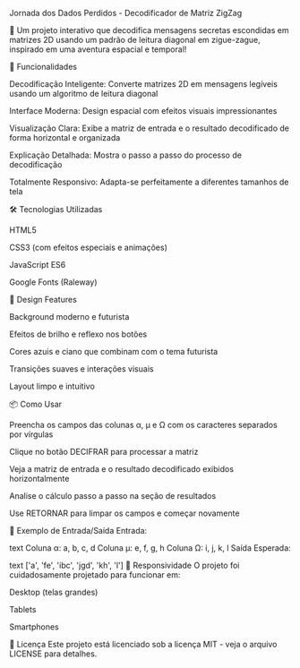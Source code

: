Jornada dos Dados Perdidos - Decodificador de Matriz ZigZag

🌌 Um projeto interativo que decodifica mensagens secretas escondidas em matrizes 2D usando um padrão de leitura diagonal em zigue-zague, inspirado em uma aventura espacial e temporal!

🚀 Funcionalidades

Decodificação Inteligente: Converte matrizes 2D em mensagens legíveis usando um algoritmo de leitura diagonal

Interface Moderna: Design espacial com efeitos visuais impressionantes

Visualização Clara: Exibe a matriz de entrada e o resultado decodificado de forma horizontal e organizada

Explicação Detalhada: Mostra o passo a passo do processo de decodificação

Totalmente Responsivo: Adapta-se perfeitamente a diferentes tamanhos de tela

🛠️ Tecnologias Utilizadas

HTML5

CSS3 (com efeitos especiais e animações)

JavaScript ES6

Google Fonts (Raleway)

🎨 Design Features

Background moderno e futurista

Efeitos de brilho e reflexo nos botões

Cores azuis e ciano que combinam com o tema futurista

Transições suaves e interações visuais

Layout limpo e intuitivo

📦 Como Usar

Preencha os campos das colunas α, μ e Ω com os caracteres separados por vírgulas

Clique no botão DECIFRAR para processar a matriz

Veja a matriz de entrada e o resultado decodificado exibidos horizontalmente

Analise o cálculo passo a passo na seção de resultados

Use RETORNAR para limpar os campos e começar novamente

🌟 Exemplo de Entrada/Saída
Entrada:

text
Coluna α: a, b, c, d
Coluna μ: e, f, g, h
Coluna Ω: i, j, k, l
Saída Esperada:

text
['a', 'fe', 'ibc', 'jgd', 'kh', 'l']
📱 Responsividade
O projeto foi cuidadosamente projetado para funcionar em:

Desktop (telas grandes)

Tablets

Smartphones

📄 Licença
Este projeto está licenciado sob a licença MIT - veja o arquivo LICENSE para detalhes.
